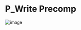 # P_Write Precomp
![image](https://github.com/Guscal/P_Write-Precomp/assets/57334994/ae9c3e12-b397-4e6c-85eb-9afbfb4e1048)

